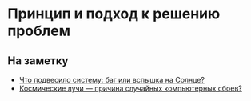 # Принцип и подход к решению проблем

## На заметку

* [Что подвесило систему: баг или вспышка на Солнце?](https://habr.com/company/jetinfosystems/blog/346502/)
* [Космические лучи — причина случайных компьютерных сбоев?](https://habr.com/post/401681/)
